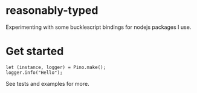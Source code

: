 # reasonably-typed

Experimenting with some bucklescript bindings for nodejs packages I use.

# Get started

```
let (instance, logger) = Pino.make();
logger.info("Hello");
```

See tests and examples for more.
